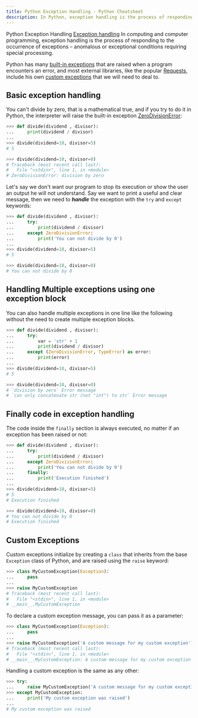 ```yaml
---
title: Python Exception Handling - Python Cheatsheet
description: In Python, exception handling is the process of responding to the occurrence of exceptions.
---
```


<base-title :title="frontmatter.title" :description="frontmatter.description">
Python Exception Handling
</base-title>

<base-disclaimer>
  <base-disclaimer-title>
    <a target="_blank" href="https://en.wikipedia.org/wiki/Exception_handling">Exception handling</a>
  </base-disclaimer-title>
  <base-disclaimer-content>
    In computing and computer programming, exception handling is the process of responding to the occurrence of exceptions – anomalous or exceptional conditions requiring special processing.
  </base-disclaimer-content>
</base-disclaimer>

Python has many [built-in exceptions](https://docs.python.org/3/library/exceptions.html) that are raised when a program encounters an error, and most external libraries, like the popular [Requests](https://requests.readthedocs.io/en/latest), include his own [custom exceptions](https://requests.readthedocs.io/en/latest/user/quickstart/#errors-and-exceptions) that we will need to deal to.

## Basic exception handling

You can't divide by zero, that is a mathematical true, and if you try to do it in Python, the interpreter will raise the built-in exception [ZeroDivisionError](https://docs.python.org/3/library/exceptions.html#ZeroDivisionError):

```python
>>> def divide(dividend , divisor):
...     print(dividend / divisor)
...
>>> divide(dividend=10, divisor=5)
# 5

>>> divide(dividend=10, divisor=0)
# Traceback (most recent call last):
#   File "<stdin>", line 1, in <module>
# ZeroDivisionError: division by zero
```

Let's say we don't want our program to stop its execution or show the user an output he will not understand. Say we want to print a useful and clear message, then we need to **_handle_** the exception with the `try` and `except` keywords:

```python
>>> def divide(dividend , divisor):
...     try:
...         print(dividend / divisor)
...     except ZeroDivisionError:
...         print('You can not divide by 0')
...
>>> divide(dividend=10, divisor=5)
# 5

>>> divide(dividend=10, divisor=0)
# You can not divide by 0
```

## Handling Multiple exceptions using one exception block

You can also handle multiple exceptions in one line like the following without the need to create multiple exception blocks.

```python
>>> def divide(dividend , divisor):
...     try:
...         var = 'str' + 1
...         print(dividend / divisor)
...     except (ZeroDivisionError, TypeError) as error:
...         print(error)
...
>>> divide(dividend=10, divisor=5)
# 5

>>> divide(dividend=10, divisor=0)
# `division by zero` Error message
# `can only concatenate str (not "int") to str` Error message
```

## Finally code in exception handling

The code inside the `finally` section is always executed, no matter if an exception has been raised or not:

```python
>>> def divide(dividend , divisor):
...     try:
...         print(dividend / divisor)
...     except ZeroDivisionError:
...         print('You can not divide by 0')
...     finally:
...         print('Execution finished')
...
>>> divide(dividend=10, divisor=5)
# 5
# Execution finished

>>> divide(dividend=10, divisor=0)
# You can not divide by 0
# Execution finished
```

## Custom Exceptions

Custom exceptions initialize by creating a `class` that inherits from the base `Exception` class of Python, and are raised using the `raise` keyword:

```python
>>> class MyCustomException(Exception):
...     pass
...
>>> raise MyCustomException
# Traceback (most recent call last):
#   File "<stdin>", line 1, in <module>
# __main__.MyCustomException
```

To declare a custom exception message, you can pass it as a parameter:

```python
>>> class MyCustomException(Exception):
...     pass
...
>>> raise MyCustomException('A custom message for my custom exception')
# Traceback (most recent call last):
#   File "<stdin>", line 1, in <module>
# __main__.MyCustomException: A custom message for my custom exception
```

Handling a custom exception is the same as any other:

```python
>>> try:
...     raise MyCustomException('A custom message for my custom exception')
>>> except MyCustomException:
...     print('My custom exception was raised')
...
# My custom exception was raised
```
